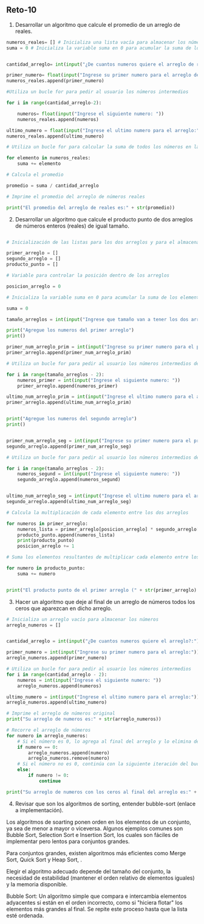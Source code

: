 ## Reto-10

1. Desarrollar un algoritmo que calcule el promedio de un arreglo de reales.

```python
numeros_reales= [] # Inicializa una lista vacía para almacenar los números reales
suma = 0 # Inicializa la variable suma en 0 para acumular la suma de los números


cantidad_arreglo= int(input("¿De cuantos numeros quiere el arreglo de reales?:"))

primer_numero= float(input("Ingrese su primer numero para el arreglo de reales:"))
numeros_reales.append(primer_numero)

#Utiliza un bucle for para pedir al usuario los números intermedios

for i in range(cantidad_arreglo-2):

    numeros= float(input("Ingrese el siguiente numero: "))
    numeros_reales.append(numeros)

ultimo_numero = float(input("Ingrese el ultimo numero para el arreglo:"))
numeros_reales.append(ultimo_numero)

# Utiliza un bucle for para calcular la suma de todos los números en la lista

for elemento in numeros_reales:
    suma += elemento

# Calcula el promedio

promedio = suma / cantidad_arreglo

# Imprime el promedio del arreglo de números reales

print("El promedio del arreglo de reales es:" + str(promedio))
```

2. Desarrollar un algoritmo que calcule el producto punto de dos arreglos de números enteros (reales) de igual tamaño.

```python

# Inicialización de las listas para los dos arreglos y para el almacenamiento de los elementos resultantes de la multiplicacion de los dos arreglos

primer_arreglo = []
segundo_arreglo = []
producto_punto = []

# Variable para controlar la posición dentro de los arreglos

posicion_arreglo = 0

# Inicializa la variable suma en 0 para acumular la suma de los elementos resultantes luego de multiplicar entre los dos arreglos

suma = 0

tamaño_arreglos = int(input("Ingrese que tamaño van a tener los dos arreglos: "))

print("Agregue los numeros del primer arreglo")
print()

primer_num_arreglo_prim = int(input("Ingrese su primer numero para el primer arreglo:"))
primer_arreglo.append(primer_num_arreglo_prim)

# Utiliza un bucle for para pedir al usuario los números intermedios del primer arreglo

for i in range(tamaño_arreglos - 2):
    numeros_primer = int(input("Ingrese el siguiente numero: "))
    primer_arreglo.append(numeros_primer)

ultimo_num_arreglo_prim = int(input("Ingrese el ultimo numero para el arreglo:"))
primer_arreglo.append(ultimo_num_arreglo_prim)


print("Agregue los numeros del segundo arreglo")
print()


primer_num_arreglo_seg = int(input("Ingrese su primer numero para el primer arreglo:"))
segundo_arreglo.append(primer_num_arreglo_seg)

# Utiliza un bucle for para pedir al usuario los números intermedios del segundo arreglo

for i in range(tamaño_arreglos - 2):
    numeros_segund = int(input("Ingrese el siguiente numero: "))
    segundo_arreglo.append(numeros_segund)


ultimo_num_arreglo_seg = int(input("Ingrese el ultimo numero para el arreglo:"))
segundo_arreglo.append(ultimo_num_arreglo_seg)

# Calcula la multiplicación de cada elemento entre los dos arreglos

for numeros in primer_arreglo:
    numeros_lista = primer_arreglo[posicion_arreglo] * segundo_arreglo[posicion_arreglo]
    producto_punto.append(numeros_lista)  
    print(producto_punto)  
    posicion_arreglo += 1  

# Suma los elementos resultantes de multiplicar cada elemento entre los dos arreglos para obtener el resultado final del producto punto

for numero in producto_punto:
    suma += numero


print("El producto punto de el primer arreglo (" + str(primer_arreglo) + ") con el segundo arreglo (" + str(segundo_arreglo) + ") da como resultado: " + str(suma))
```

3. Hacer un algoritmo que deje al final de un arreglo de números todos los ceros que aparezcan en dicho arreglo.
```python
# Inicializa un arreglo vacío para almacenar los números
arreglo_numeros = []


cantidad_arreglo = int(input("¿De cuantos numeros quiere el arreglo?:"))

primer_numero = int(input("Ingrese su primer numero para el arreglo:"))
arreglo_numeros.append(primer_numero)

# Utiliza un bucle for para pedir al usuario los números intermedios
for i in range(cantidad_arreglo - 2):
    numeros = int(input("Ingrese el siguiente numero: "))
    arreglo_numeros.append(numeros)

ultimo_numero = int(input("Ingrese el ultimo numero para el arreglo:"))
arreglo_numeros.append(ultimo_numero)

# Imprime el arreglo de números original
print("Su arreglo de numeros es:" + str(arreglo_numeros))

# Recorre el arreglo de números
for numero in arreglo_numeros:
    # Si el número es 0, lo agrega al final del arreglo y lo elimina de su posición actual
    if numero == 0:
        arreglo_numeros.append(numero)
        arreglo_numeros.remove(numero)
    # Si el número no es 0, continúa con la siguiente iteración del bucle
    else:
        if numero != 0:
            continue

print("Su arreglo de numeros con los ceros al final del arreglo es:" + str(arreglo_numeros))
```
4. Revisar que son los algoritmos de sorting, entender bubble-sort (enlace a implementación).

Los algoritmos de soarting ponen orden en los elementos de un conjunto, ya sea de menor a mayor o viceversa. Algunos ejemplos comunes son Bubble Sort, Selection Sort e Insertion Sort, los cuales son fáciles de implementar pero lentos para conjuntos grandes.

Para conjuntos grandes, existen algoritmos más eficientes como Merge Sort, Quick Sort y Heap Sort, .

Elegir el algoritmo adecuado depende del tamaño del conjunto, la necesidad de estabilidad (mantener el orden relativo de elementos iguales) y la memoria disponible.

Bubble Sort: Un algoritmo simple que compara e intercambia elementos adyacentes si están en el orden incorrecto, como si "hiciera flotar" los elementos más grandes al final. Se repite este proceso hasta que la lista esté ordenada.
